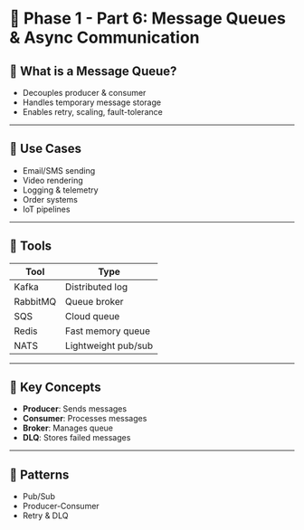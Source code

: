 # 📘 Phase 1 - Part 6: Message Queues & Async Communication

## 🔹 What is a Message Queue?

- Decouples producer & consumer
- Handles temporary message storage
- Enables retry, scaling, fault-tolerance

---

## 🔹 Use Cases

- Email/SMS sending
- Video rendering
- Logging & telemetry
- Order systems
- IoT pipelines

---

## 🔹 Tools

| Tool      | Type              |
|-----------|-------------------|
| Kafka     | Distributed log   |
| RabbitMQ  | Queue broker      |
| SQS       | Cloud queue       |
| Redis     | Fast memory queue |
| NATS      | Lightweight pub/sub |

---

## 🔹 Key Concepts

- **Producer**: Sends messages
- **Consumer**: Processes messages
- **Broker**: Manages queue
- **DLQ**: Stores failed messages

---

## 🔹 Patterns

- Pub/Sub
- Producer-Consumer
- Retry & DLQ
